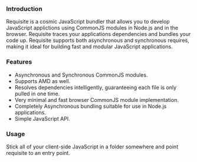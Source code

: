 ### Introduction

Requisite is a cosmic JavaScript bundler that allows you to develop JavaScript applictions using CommonJS modules in Node.js and in the browser. Requisite traces your applications dependencies and bundles your code up. Requisite supports both asynchronous and synchronous requires, making it ideal for building fast and modular JavaScript applications.

### Features

- Asynchronous and Synchronous CommonJS modules.
- Supports AMD as well.
- Resolves dependencies intelligently, guaranteeing each file is only pulled in one time.
- Very minimal and fast browser CommonJS module implementation.
- Completely Asynchronous bundling suitable for use in Node.js applications.
- Simple JavaScript API.

### Usage

Stick all of your client-side JavaScript in a folder somewhere and point requisite to an entry point.
